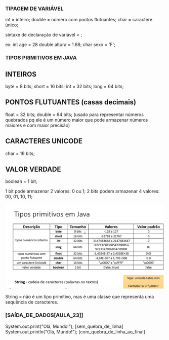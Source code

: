 ### TIPAGEM DE VARIÁVEL

int  = inteiro;
double = número com pontos flutuantes;
char = caractere único;

sintaxe de declaração de variável
<tipo> <nome> = <valor inicial>;

ex: int age = 28
    double altura  = 1.68;
    char sexo = 'F';

### TIPOS PRIMITIVOS EM JAVA

## INTEIROS 
byte = 8 bits;
short = 16 bits;
int = 32 bits;
long = 64 bits;

## PONTOS FLUTUANTES (casas decimais)
float = 32 bits;
double = 64 bits; (usado para representar números quebrados pq ele é um número maior que pode armazenar números maiores e com maior precisão)

## CARACTERES UNICODE
char = 16 bits;

## VALOR VERDADE
boolean = 1 bit;


1 bit pode armazenar 2 valores: 0 ou 1;
2 bits podem armazenar 4 valores: 00, 01, 10, 11;

![tipos primitivos em java](image.png)

String = não é um tipo primitivo, mas é uma classe que representa uma sequência de caracteres.

### [SAÍDA_DE_DADOS[AULA_23]]

System.out.print("Olá, Mundo!"); [sem_quebra_de_linha]
System.out.println("Olá, Mundo!"); [com_quebra_de_linha_ao_final]
